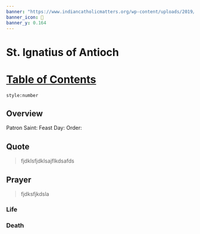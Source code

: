 ```yaml
---
banner: "https://www.indiancatholicmatters.org/wp-content/uploads/2019/10/IgnatiusofAntioch.jpg"
banner_icon: 🦁
banner_y: 0.164
---
```

# St. Ignatius of Antioch

# <u>Table of Contents</u>
```toc
style:number
```

## Overview
Patron Saint: 
Feast Day: 
Order: 

## Quote

> fjdklsfjdklsajflkdsafds

## Prayer

> fjdksfjkdsla

### Life

### Death